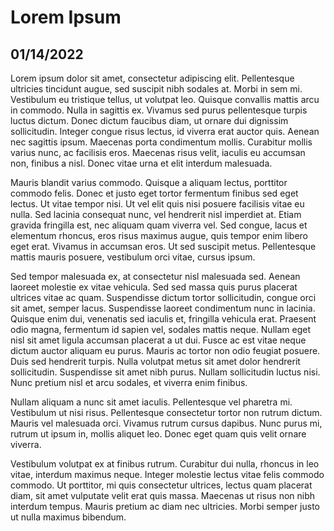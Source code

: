 # Lorem Ipsum  

## 01/14/2022

Lorem ipsum dolor sit amet, consectetur adipiscing elit. Pellentesque ultricies tincidunt augue, sed suscipit nibh sodales at. Morbi in sem mi. Vestibulum eu tristique tellus, ut volutpat leo. Quisque convallis mattis arcu in commodo. Nulla in sagittis ex. Vivamus sed purus pellentesque turpis luctus dictum. Donec dictum faucibus diam, ut ornare dui dignissim sollicitudin. Integer congue risus lectus, id viverra erat auctor quis. Aenean nec sagittis ipsum. Maecenas porta condimentum mollis. Curabitur mollis varius nunc, ac facilisis eros. Maecenas risus velit, iaculis eu accumsan non, finibus a nisl. Donec vitae urna et elit interdum malesuada.

Mauris blandit varius commodo. Quisque a aliquam lectus, porttitor commodo felis. Donec et justo eget tortor fermentum finibus sed eget lectus. Ut vitae tempor nisi. Ut vel elit quis nisi posuere facilisis vitae eu nulla. Sed lacinia consequat nunc, vel hendrerit nisl imperdiet at. Etiam gravida fringilla est, nec aliquam quam viverra vel. Sed congue, lacus et elementum rhoncus, eros risus maximus augue, quis tempor enim libero eget erat. Vivamus in accumsan eros. Ut sed suscipit metus. Pellentesque mattis mauris posuere, vestibulum orci vitae, cursus ipsum.

Sed tempor malesuada ex, at consectetur nisl malesuada sed. Aenean laoreet molestie ex vitae vehicula. Sed sed massa quis purus placerat ultrices vitae ac quam. Suspendisse dictum tortor sollicitudin, congue orci sit amet, semper lacus. Suspendisse laoreet condimentum nunc in lacinia. Quisque enim dui, venenatis sed iaculis et, fringilla vehicula erat. Praesent odio magna, fermentum id sapien vel, sodales mattis neque. Nullam eget nisl sit amet ligula accumsan placerat a ut dui. Fusce ac est vitae neque dictum auctor aliquam eu purus. Mauris ac tortor non odio feugiat posuere. Duis sed hendrerit turpis. Nulla volutpat metus sit amet dolor hendrerit sollicitudin. Suspendisse sit amet nibh purus. Nullam sollicitudin luctus nisi. Nunc pretium nisl et arcu sodales, et viverra enim finibus.

Nullam aliquam a nunc sit amet iaculis. Pellentesque vel pharetra mi. Vestibulum ut nisi risus. Pellentesque consectetur tortor non rutrum dictum. Mauris vel malesuada orci. Vivamus rutrum cursus dapibus. Nunc purus mi, rutrum ut ipsum in, mollis aliquet leo. Donec eget quam quis velit ornare viverra.

Vestibulum volutpat ex at finibus rutrum. Curabitur dui nulla, rhoncus in leo vitae, interdum maximus neque. Integer molestie lectus vitae felis commodo commodo. Ut porttitor, mi quis consectetur ultrices, lectus quam placerat diam, sit amet vulputate velit erat quis massa. Maecenas ut risus non nibh interdum tempus. Mauris pretium ac diam nec ultricies. Morbi semper justo ut nulla maximus bibendum.
